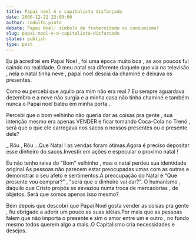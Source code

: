 ```yaml
---
title: Papai noel é o capitalista disfarçado
date: 2006-12-22 22:00:00
author: rodolfo.pinto
debate: Papai Noel: símbolo de fraternidade ou consumismo? 
slug: papai-noel-e-o-capitalista-disfarcado
status: publish 
type: post
---
```


Eu já acreditei em Papai Noel , foi uma época muito boa , as aos poucos fui caindo na realidade. O meu natal era diferente daquele que via na televisão , nela o natal tinha neve , papai noel descia da chaminé e deixava os presentes.  

Como eu percebi que aquilo pra mim não era real ? Eu sempre aguardava dezembro e a neve não surgia e a minha casa não tinha chaminé e também nunca o Papai noel bateu em minha porta...  

Percebi que o bom velhinho não queria dar as coisas pra gente , sua intenção mesmo era apenas VENDER e ficar tomando Coca-Cola no Trenó , será que o que ele carregava nos sacos o nossos presentes ou o presente dele?   

\_ Rôu , Rôu ...Que Natal ! as vendas foram ótimas.Agora é preciso depositar esse dinheiro do sacos.Investir em ações e especular o proximo natal !   

Eu não tenho raiva do "Bom" velhinho , mas o natal perdeu sua identidade original.As pessoas não parecem estar preocupadas umas com as outras e demonstrar o seu afeto e sentimentos.A preocupação do Natal é "Que presente vou comprar?" , "será que o dinheiro vai dar?". O humanismo , daquilo que Cristo propôs se esvaziou numa troca de mercadorias , de objetos. Será que somos apenas isso mesmo?   

Bem depois que descobri que Papai Noel gosta vender as coisas pra gente , fiu obrigado a aderir um pouco as suas idéias.Por mais que as pessoas falem que não importa o presente e sim o amor entre um e outro , no fundo mesmo todos querem algo a mais..O Capitalismo cria necessidades e desejos.
